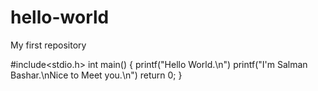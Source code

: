 # hello-world
My first repository

#include<stdio.h>
int main()
{
  printf("Hello World.\n")
  printf("I'm Salman Bashar.\nNice to Meet you.\n")
return 0;
}
